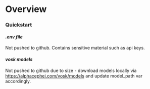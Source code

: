 # Overview

### Quickstart

#### *.env file*
Not pushed to github. Contains sensitive material such as api keys. 

#### *vosk models*
Not pushed to github due to size - download models locally via https://alphacephei.com/vosk/models and update model_path var accordingly.

